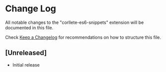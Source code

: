 # Change Log
All notable changes to the "corllete-es6-snippets" extension will be documented in this file.

Check [Keep a Changelog](http://keepachangelog.com/) for recommendations on how to structure this file.

## [Unreleased]
- Initial release
